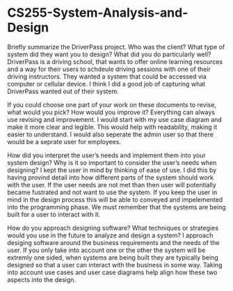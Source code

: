 # CS255-System-Analysis-and-Design

Briefly summarize the DriverPass project. Who was the client? What type of system did they want you to design?
What did you do particularly well?
DriverPass is a driving school, that wants to offer online learning resources and a way for their users to schdeule driving sessions with one of their driving instructors. They wanted a system that could be accessed via computer or cellular device. I think I did a good job of capturing what DriverPass wanted out of their system. 

If you could choose one part of your work on these documents to revise, what would you pick? How would you improve it?
Everything can always use revising and improvement. I would start with my use case diagram and make it more clear and legible. This would help with readability, making it easier to understand. I would also seperate the admin user so that there would be a seprate user for employees.

How did you interpret the user’s needs and implement them into your system design? Why is it so important to consider the user’s needs when designing?
I kept the user in mind by thinking of ease of use. I did this by having provind detail into how different parts of the system should work with the user. If the user needs are not met than then user will potentially became fustrated and not want to use the system. If you keep the user in mind in the design process this will be able to conveyed and impelemented into the programming phase. We must remember that the systems are being built for a user to interact with it.

How do you approach designing software? What techniques or strategies would you use in the future to analyze and design a system?
I approach desiging software around the business requirements and the needs of the user. If you only take into account one or the other the system will be extremly one sided, when systems are being built they are typically being designed so that a user can interact with the business in some way. Taking into account use cases and user case diagrams help align how these two aspects into the design.
